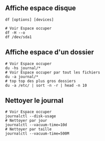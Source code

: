## Affiche espace disque
`df [options] [devices]`

````shell script
# Voir Espace occuper
df -H --o
df /dev/sda1
````

## Affiche espace d'un dossier

````shell script
# Voir Espace occuper
du -hs journal/*
# Voir Espace occuper par tout les fichiers
du -a journal/*
# top top des plus gros dossiers
du -a /etc/ | sort -n -r | head -n 10
````


## Nettoyer le journal

````shell script
# Voir Espace occuper
journalctl --disk-usage
# Nettoyer par jour
journalctl --vacuum-time=10d
# Nettoyer par taille
journalctl --vacuum-time=500M
````

